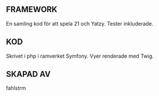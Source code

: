 FRAMEWORK
---------------
En samling kod för att spela 21 och Yatzy.
Tester inkluderade.

KOD
--------------
Skrivet i php i ramverket Symfony.
Vyer renderade med Twig.

SKAPAD AV
--------------
fahlstrm